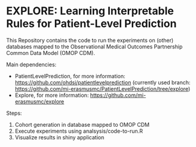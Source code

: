 # EXPLORE: Learning Interpretable Rules for Patient-Level Prediction  

This Repository contains the code to run the experiments on (other) databases mapped to the Observational Medical Outcomes Partnership Common Data Model (OMOP CDM).

Main dependencies:
- PatientLevelPrediction, for more information: https://github.com/ohdsi/patientlevelprediction
(currently used branch: https://github.com/mi-erasmusmc/PatientLevelPrediction/tree/explore)
- Explore, for more information: https://github.com/mi-erasmusmc/explore

Steps:
1. Cohort generation in database mapped to OMOP CDM
2. Execute experiments using analsysis/code-to-run.R
3. Visualize results in shiny application 
